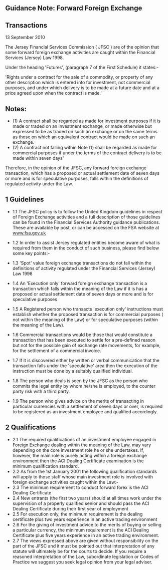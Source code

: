 
## Guidance Note: Forward Foreign Exchange

## Transactions

13 September 2010

The Jersey Financial Services Commission ( JFSC ) are of the opinion that some forward foreign exchange activities are caught within the Financial Services (Jersey) Law 1998.

Under the heading 'Futures', (paragraph 7 of the First Schedule) it states:-

'Rights under a contract for the sale of a commodity, or property of any other description which is entered into for investment, not commercial purposes, and under which delivery is to be made at a future date and at a price agreed upon when the contract is made.'

## Notes:

- (1) A contract shall be regarded as made for investment purposes if it is made or traded on an investment exchange, or made otherwise but expressed to be as traded on such an exchange or on the same terms as those on which an equivalent contract would be made on such an exchange.
- (2) A contract not falling within Note (1) shall be regarded as made for commercial purposes if under the terms of the contract delivery is to be made within seven days'

Therefore, in the opinion of the JFSC, any forward foreign exchange transaction, which has a proposed or actual settlement date of seven days or more and is for speculative purposes, falls within the definitions of regulated activity under the Law.

## 1 Guidelines

- 1.1 The JFSC policy is to follow the United Kingdom guidelines in respect of Foreign Exchange activities and a full description of those guidelines can be found in the Financial Services Authority guidance publications. These are available by post, or can be accessed on the FSA website at www.fsa.gov.uk
- 1.2 In order to assist Jersey regulated entities become aware of what is required from them in the conduct of such business, please find below some key points:-
- 1.3 'Spot' value foreign exchange transactions do not fall within the definitions of activity regulated under the Financial Services (Jersey) Law 1998
- 1.4 An 'Execution only' forward foreign exchange transaction is a transaction which falls within the meaning of the Law if it is has a proposed or actual settlement date of seven days or more and is for speculative purposes

- 1.5 A Registered person who transacts 'execution only' instructions must establish whether the proposed transaction is for commercial purposes ( not within the meaning of the Law) or for speculative purposes (within the meaning of the Law).
- 1.6 Commercial transactions would be those that would constitute a transaction that has been executed to settle for a pre-defined reason but not for the possible gain of exchange rate movements, for example, for the settlement of a commercial invoice.
- 1.7 If it is discovered either by written or verbal communication that the transaction falls under the 'speculative' area then the execution of the instruction must be done by a suitably qualified individual.
- 1.8 The person who deals is seen by the JFSC as the person who commits the legal entity by whom he/she is employed, to the counter party risk with a third party.
- 1.9 The person who gives advice on the merits of transacting in particular currencies with a settlement of seven days or over, is required to be registered as an investment employee and qualified accordingly.

## 2 Qualifications

- 2.1 The required qualifications of an investment employee engaged in Foreign Exchange dealing within the meaning of the Law, may vary depending on the core investment role he or she undertakes. If, however, the main role is purely acting within a foreign exchange environment then the ACI Dealing Certificate examination is the minimum qualification standard.
- 2.2 As from the 1st January 2001 the following qualification standards will apply to those staff whose main investment role is involved with foreign exchange activities caught within the Law:-
- 2.3 The minimum requirement to conduct forward forex is the ACI Dealing Certificate
- 2.4 New entrants (the first two years) should at all times work under the supervision of a properly qualified senior and should pass the ACI Dealing Certificate during their first year of employment
- 2.5 For execution only, the minimum requirement is the dealing certificate plus two years experience in an active trading environment
- 2.6 For the giving of investment advice to the merits of buying or selling a particular currency, the minimum requirement is the ACI Dealing Certificate plus five years experience in an active trading environment.
- 2.7 The views expressed above are given without responsibility on the part of the JFSC and it must be pointed out that interpretation of any statute will ultimately be for the courts to decide. If you require a reasoned interpretation of the Law, subordinate legislation or Codes of Practice we suggest you seek legal opinion from your legal adviser.